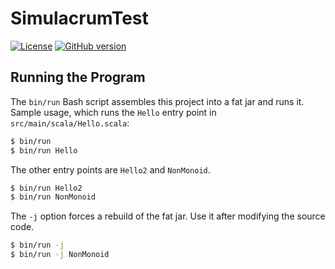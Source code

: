 # SimulacrumTest

[![License](https://licensebuttons.net/p/zero/1.0/88x31.png)](https://creativecommons.org/share-your-work/public-domain/cc0/)
[![GitHub version](https://badge.fury.io/gh/mslinn%2Fsimulacrum-test.svg)](https://badge.fury.io/gh/mslinn%2Fsimulacrum-test)

## Running the Program
The `bin/run` Bash script assembles this project into a fat jar and runs it.
Sample usage, which runs the `Hello` entry point in `src/main/scala/Hello.scala`:

```bash
$ bin/run
$ bin/run Hello
```

The other entry points are `Hello2` and `NonMonoid`.

```bash
$ bin/run Hello2
$ bin/run NonMonoid
```

The `-j` option forces a rebuild of the fat jar. 
Use it after modifying the source code.

```bash
$ bin/run -j
$ bin/run -j NonMonoid
```
